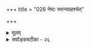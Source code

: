 +++
title = "026 नेष्टः स्वान्यग्रहश्चेत्"

+++
<details><summary>मूलम्</summary>

नेष्टः स्वान्यग्रहश्चेत् क्वचिदपि न हि धीर्धर्मिणी वः कृतान्ते बुद्ध्यात्मा वासनाऽतो न च किमपि तयाऽपेक्षणीयं बहिष्ठम् ।  
धीसन्ताने त्वनादौ भवति च निखिला वासनैकः क्षणस्तन्निश्शेषध्वंसिनी सा युगपदखिलमप्युद्वमेत् कल्पनौघम् ॥ २६ ॥
</details>

<details><summary>सर्वाङ्कषटीका - २६</summary>

ननु विषय एव नास्तीति न वयं ब्रूमः, किन्तु ज्ञानातिरिक्तो विषयो बाह्यो नास्तीत्येव ब्रूमः । अतोऽसत्ख्यातिः कथमित्यत्राह - नेष्ट इत्यादि । **स्वान्यग्रहः** = स्वलक्षणविज्ञानातिरिक्तवस्तुविषयकज्ञानम् इष्टो न **चेत्** = यदि न संमतः, तर्हि वः **कृतान्ते** = स्वलक्षणविज्ञानातिरिक्तानङ्गीकर्तॄणां मते **धीः** = ज्ञानम् **क्वचिदपि** = कस्मिन्नपि विषये धर्मिणी - विषयवती न हि भवेत् । अतो बाह्यार्थस्य कस्याप्यनङ्गीकारे असत्ख्यातिरनिवार्या । ननूक्तमेव किल स एव विषय इतीति चेत्, एकस्यैव विषयत्वं विषयित्वं च कथम्? वासनावशादिति चेत्, तत्राह - **वासना** = बाह्यवस्तुकल्पिका वासनापि बुद्ध्यात्मा - विज्ञानाभिन्नैव, अतिरिक्तस्यानङ्गीकारात् । अतः **तया** = स्वलक्षणधिया **अपेक्षणीयम्** = स्वभिन्नवस्तुदर्शने **अपेक्षणीयम्** = कारणतयापेक्षितम् **बहिष्ठम्** = बाह्यं स्वव्यतिरिक्तम् **किमपि** = किञ्चिदपि न **च** = नैवास्ति । अतो बाह्यवस्तुकल्पनापि न संभवति ॥ 

ननु स्वभिन्नं वस्त्वेव नास्तीति न स्वभिन्नक्षणिकविज्ञानपरंपराणामनन्तानां सत्त्वादिति चेत्, ता अपि परंपराः स्वतन्त्राः परस्परं नोपकुर्युरेव । यद्युपकुर्युः तर्हि, अनादौ तु धीसन्ताने वर्तमाना निखिला च 

252. 

561 

[ सौत्रान्तिकमतविमर्शः ] 

स्वाकारोऽर्थैः स्वबुद्धौ निहित इति च नाऽऽधारहानाद्ययोगात् 

स्वच्छे छाया परस्मिन् न च भवति; न च स्यादसौ रूपशून्ये । 



वासना एकः क्षणः **भवति** = भवेत् । अनादित्वकथनं वासनानामानन्त्यप्रदर्शनार्थम् । सर्वेऽपि **क्षणाः** = पदार्थाः क्षणिकाः, तेषु तारतम्यादिकमपि नास्ति, निर्धर्मकत्वात् तत्प्रयुक्तं तारतम्यमपि नास्ति । पूर्वक्षणः उत्तरक्षणं प्रति कारणमुच्यते । एवं सर्वेषामप्युत्तरक्षणानां सर्वेऽपि क्षणाः पूर्ववर्तिनः । ततश्च सर्वान् प्रति सर्वस्यापि पूर्वत्वाविशेषेण कारणत्वानपायात्, सर्वेऽपि क्षणाःक्षणिकविज्ञानपरंपरा अविशेषादेकीभवेयुः । ततश्च वासना अप्यनादिकालप्रवृत्ताः तत्तत्परंपरायामेव संक्रमेरन्, नान्यपरंपरायामिति व्यवस्था च दुर्वचा । ततः किमित्यत्र - तदित्यादि । **तत्** = तस्मात् **सा** = वासना **निश्शेषध्वंसिनी** = यदा निरवशेषं **नश्यन्ती** = निरन्वयविनाशिनी भवति, तदा **अखिलमपि** = समस्तमपि **कल्पनौघम्** = स्वकार्यकल्पनासमुदायम् **युगपत्** = एकस्मिन्नेव क्षणे, **उद्धमेत्** = बहिः प्रकाशयेत् । सर्वा अपि वासनाः स्वाः स्वाः कल्पनाः युगपदेव कुर्युः, सन्तानैक्यव्यवस्थाया दुर्वचत्वात्, कल्पनाव्यवस्थापि दुर्वचा भवेदेव । कल्पनास्तु अनन्ता विचित्राश्च । कल्पका वासना अपि क्षणिकाः । युगपत्सर्ववासनानां नाशात् सर्वा अपि क्षणिकविज्ञानपरंपरा युगपत् मुच्येयुरिति जगदेव निष्क्रियं स्यात् । सन्तानैक्यव्यवस्थाया असंभवात् । उच्छेदो नाम **निरन्वयविनाशः** = संपूर्णनाशः । अतश्च युगपत्सर्वकल्पनाप्रादुर्भावात्, न स्यादिति पूर्वमेव (जड. 29) प्रतिपादितम् । स एव न्यायो वासनाविषयेऽपि समान इति प्रदर्शनाय श्लोकः ॥ २६ ॥
</details>
